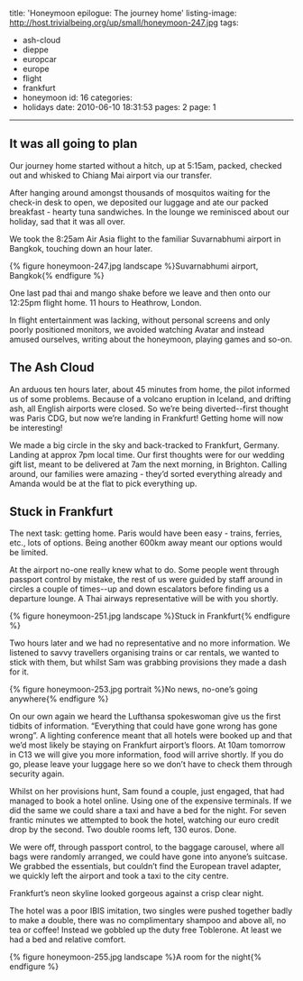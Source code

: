 title: 'Honeymoon epilogue: The journey home'
listing-image: http://host.trivialbeing.org/up/small/honeymoon-247.jpg
tags:
  - ash-cloud
  - dieppe
  - europcar
  - europe
  - flight
  - frankfurt
  - honeymoon
id: 16
categories:
  - holidays
date: 2010-06-10 18:31:53
pages: 2
page: 1
---

## It was all going to plan

Our journey home started without a hitch, up at 5:15am, packed, checked out and whisked to Chiang Mai airport via our transfer.

After hanging around amongst thousands of mosquitos waiting for the check-in desk to open, we deposited our luggage and ate our packed breakfast - hearty tuna sandwiches. In the lounge we reminisced about our holiday, sad that it was all over.

We took the 8:25am Air Asia flight to the familiar Suvarnabhumi airport in Bangkok, touching down an hour later.

{% figure honeymoon-247.jpg landscape %}Suvarnabhumi airport, Bangkok{% endfigure %}

One last pad thai and mango shake before we leave and then onto our 12:25pm flight home. 11 hours to Heathrow, London.

In flight entertainment was lacking, without personal screens and only poorly positioned monitors, we avoided watching Avatar and instead amused ourselves, writing about the honeymoon, playing games and so-on.

## The Ash Cloud

An arduous ten hours later, about 45 minutes from home, the pilot informed us of some problems. Because of a volcano eruption in Iceland, and drifting ash, all English airports were closed. So we’re being diverted--first thought was Paris CDG, but now we’re landing in Frankfurt! Getting home will now be interesting!

We made a big circle in the sky and back-tracked to Frankfurt, Germany. Landing at approx 7pm local time. Our first thoughts were for our wedding gift list, meant to be delivered at 7am the next morning, in Brighton. Calling around, our families were amazing - they’d sorted everything already and Amanda would be at the flat to pick everything up.

## Stuck in Frankfurt

The next task: getting home. Paris would have been easy - trains, ferries, etc., lots of options. Being another 600km away meant our options would be limited.

At the airport no-one really knew what to do. Some people went through passport control by mistake, the rest of us were guided by staff around in circles a couple of times--up and down escalators before finding us a departure lounge. A Thai airways representative will be with you shortly.

{% figure honeymoon-251.jpg landscape %}Stuck in Frankfurt{% endfigure %}

Two hours later and we had no representative and no more information. We listened to savvy travellers organising trains or car rentals, we wanted to stick with them, but whilst Sam was grabbing provisions they made a dash for it.

{% figure honeymoon-253.jpg portrait %}No news, no-one’s going anywhere{% endfigure %}

On our own again we heard the Lufthansa spokeswoman give us the first tidbits of information. “Everything that could have gone wrong has gone wrong”. A lighting conference meant that all hotels were booked up and that we’d most likely be staying on Frankfurt airport’s floors. At 10am tomorrow in C13 we will give you more information, food will arrive shortly. If you do go, please leave your luggage here so we don’t have to check them through security again.

Whilst on her provisions hunt, Sam found a couple, just engaged, that had managed to book a hotel online. Using one of the expensive terminals. If we did the same we could share a taxi and have a bed for the night. For seven frantic minutes we attempted to book the hotel, watching our euro credit drop by the second. Two double rooms left, 130 euros. Done.

We were off, through passport control, to the baggage carousel, where all bags were randomly arranged, we could have gone into anyone’s suitcase. We grabbed the essentials, but couldn’t find the European travel adapter, we quickly left the airport and took a taxi to the city centre.

Frankfurt’s neon skyline looked gorgeous against a crisp clear night.

The hotel was a poor IBIS imitation, two singles were pushed together badly to make a double, there was no complimentary shampoo and above all, no tea or coffee! Instead we gobbled up the duty free Toblerone. At least we had a bed and relative comfort.

{% figure honeymoon-255.jpg landscape %}A room for the night{% endfigure %}
